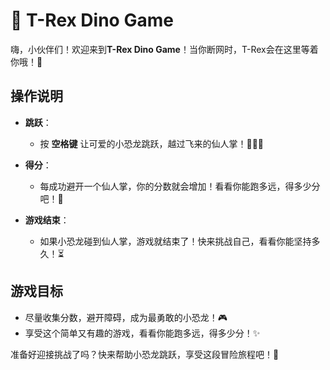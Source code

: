 # 🦖 T-Rex Dino Game

嗨，小伙伴们！欢迎来到**T-Rex Dino Game**！当你断网时，T-Rex会在这里等着你哦！🌵

## 操作说明

- **跳跃**：
  - 按 **空格键** 让可爱的小恐龙跳跃，越过飞来的仙人掌！🏃‍♂️💨

- **得分**：
  - 每成功避开一个仙人掌，你的分数就会增加！看看你能跑多远，得多少分吧！💖

- **游戏结束**：
  - 如果小恐龙碰到仙人掌，游戏就结束了！快来挑战自己，看看你能坚持多久！⏳

## 游戏目标

- 尽量收集分数，避开障碍，成为最勇敢的小恐龙！🎮
- 享受这个简单又有趣的游戏，看看你能跑多远，得多少分！✨

准备好迎接挑战了吗？快来帮助小恐龙跳跃，享受这段冒险旅程吧！🎉
